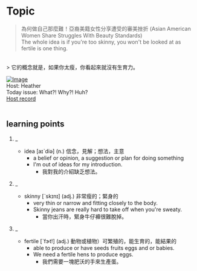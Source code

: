 # Topic

> 為何做自己那麼難！亞裔美籍女性分享遭受的審美挫折 (Asian American Women Share Struggles With Beauty Standards) <br>
> The whole idea is if you're too skinny, you won't be looked at as fertile is one thing.
 <br>
> 它的概念就是，如果你太瘦，你看起來就沒有生育力。 <br>

[![Image](https://cdn.voicetube.com/assets/thumbnails/oEeGLzGgRm4.jpg)](https://www.youtube.com/embed/oEeGLzGgRm4?rel=0&showinfo=0&cc_load_policy=0&controls=1&autoplay=1&iv_load_policy=3&playsinline=1&wmode=transparent&start=218&end=225&enablejsapi=1&origin=https://tw.voicetube.com&widgetid=1)<br>
Host: Heather
<br>Today issue: What?! Why?! Huh?
<br>
[Host record](https://cdn.voicetube.com/tmp/everyday_records/heather_vt_39303/3225.mp3)
<br><br>
## learning points
1. _
	* idea [aɪˋdiə] (n.) 信念，見解；想法，主意
		- a belief or opinion, a suggestion or plan for doing something
		- I'm out of ideas for my introduction.
			+ 我對我的介紹缺乏想法。

2. _
	* skinny [ˋskɪnɪ] (adj.) 非常瘦的；緊身的
		- very thin or narrow and fitting closely to the body.
		- Skinny jeans are really hard to take off when you're sweaty.
			+ 當你出汗時，緊身牛仔褲很難脫掉。

3. _
	* fertile [ˋfɝt!] (adj.) 動物或植物）可繁殖的，能生育的，能結果的
		- able to produce or have seeds fruits eggs and or babies.
		- We need a fertile hens to produce eggs.
			+ 我們需要一塊肥沃的手來生產蛋。
